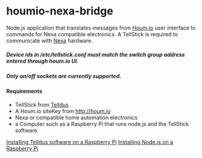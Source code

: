 houmio-nexa-bridge
==================

Node.js application that translates messages from [Houm.io](http://houm.io) user interface to commands for Nexa compatible electronics. A TellStick is required to communicate with [Nexa](http://www.nexa.se/) hardware.

##### Device ids in /etc/tellstick.conf must match the switch group address entered through houm.io UI.

##### Only on/off sockets are currently supported.

#### Requirements
* TellStick from [Telldus](http://www.telldus.se/products/tellstick)
* A Houm.io siteKey from http://houm.io
* Nexa or compatible home automation electronics
* a Computer such as a Raspberry Pi that runs node.js and the TellStick software. 

[Installing Telldus software on a Raspberry Pi](http://elinux.org/R-Pi_Tellstick_core)
[Installing Node.js on a Raspberry Pi](https://learn.adafruit.com/raspberry-pi-hosting-node-red/setting-up-node-dot-js)
